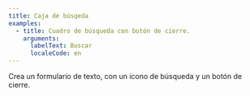 ```yaml
---
title: Caja de búsqeda
examples:
  - title: Cuadro de búsqueda con botón de cierre.
    arguments:
      labelText: Buscar
      localeCode: en
---
```


Crea un formulario de texto, con un icono de búsqueda y un botón de cierre.
